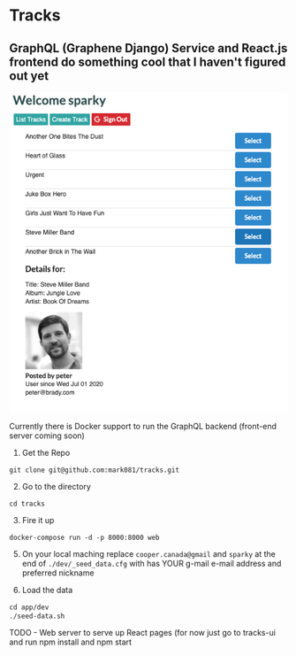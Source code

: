 # Tracks
## GraphQL (Graphene Django) Service and React.js frontend do something cool that I haven't figured out yet

![Logo](/tracks.png)


Currently there is Docker support to run the GraphQL backend (front-end server coming soon)

1. Get the Repo 
```
git clone git@github.com:mark081/tracks.git
```

2. Go to the directory
```
cd tracks
```

3. Fire it up
```
docker-compose run -d -p 8000:8000 web
```

5. On your local maching replace `cooper.canada@gmail` and `sparky` at the end of `./dev/_seed_data.cfg` with has YOUR g-mail e-mail address and preferred nickname

6. Load the data

```
cd app/dev
./seed-data.sh
```

TODO - Web server to serve up React pages (for now just go to tracks-ui and run npm install and npm start
